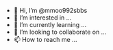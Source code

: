 - 👋 Hi, I’m @mmoo992sbbs
- 👀 I’m interested in ...
- 🌱 I’m currently learning ...
- 💞️ I’m looking to collaborate on ...
- 📫 How to reach me ...

<!---
mmoo992sbbs/mmoo992sbbs is a ✨ special ✨ repository because its `README.md` (this file) appears on your GitHub profile.
You can click the Preview link to take a look at your changes.
--->
